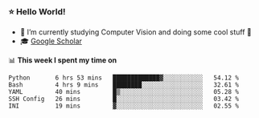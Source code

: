### ⭐️ Hello World!

<!--
**hologerry/hologerry** is a ✨ _special_ ✨ repository because its `README.md` (this file) appears on your GitHub profile.

Here are some ideas to get you started:

- 🔭 I’m currently working and studying on Computer Vision
- 🌱 I’m currently learning at Peking University
- 💬 Ask me about 
- 📫 How to reach me: E-mail
- 😄 Pronouns: he/his
- ⚡ Fun fact: Music is the Power
-->


- 🔭 I’m currently studying Computer Vision and doing some cool stuff 🤖
- 🎓 [Google Scholar](https://scholar.google.com/citations?user=3ykqW9wAAAAJ&hl=en)


📊 **This week I spent my time on**

<!--START_SECTION:waka-->

```text
Python       6 hrs 53 mins   █████████████▓░░░░░░░░░░░   54.12 %
Bash         4 hrs 9 mins    ████████░░░░░░░░░░░░░░░░░   32.61 %
YAML         40 mins         █▒░░░░░░░░░░░░░░░░░░░░░░░   05.28 %
SSH Config   26 mins         █░░░░░░░░░░░░░░░░░░░░░░░░   03.42 %
INI          19 mins         ▓░░░░░░░░░░░░░░░░░░░░░░░░   02.55 %
```

<!--END_SECTION:waka-->
